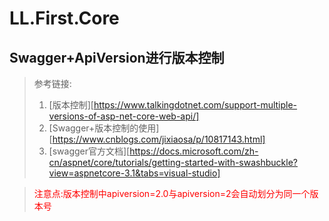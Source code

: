 # LL.First.Core

## Swagger+ApiVersion进行版本控制

> 参考链接:
>
> 1. [版本控制][https://www.talkingdotnet.com/support-multiple-versions-of-asp-net-core-web-api/]
> 2. [Swagger+版本控制的使用][https://www.cnblogs.com/jixiaosa/p/10817143.html]
> 3. [swagger官方文档][https://docs.microsoft.com/zh-cn/aspnet/core/tutorials/getting-started-with-swashbuckle?view=aspnetcore-3.1&tabs=visual-studio]

> <font  color='red'> 注意点:版本控制中apiversion=2.0与apiversion=2会自动划分为同一个版本号</font>

